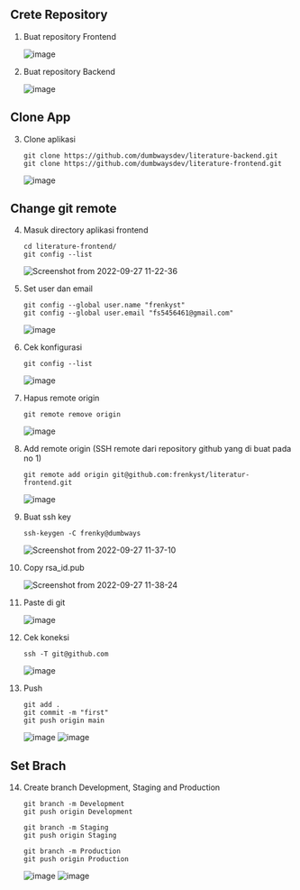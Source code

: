 ## Crete Repository

1. Buat repository Frontend

   ![image](https://user-images.githubusercontent.com/40049149/192429026-0ea582ce-434e-4311-bfce-ed647814ee22.png)

2. Buat repository Backend

   ![image](https://user-images.githubusercontent.com/40049149/192429986-1925654e-3dc3-42b4-995a-435544f5f079.png)

## Clone App

3. Clone aplikasi

       git clone https://github.com/dumbwaysdev/literature-backend.git
       git clone https://github.com/dumbwaysdev/literature-frontend.git

   ![image](https://user-images.githubusercontent.com/40049149/192430620-643c0fb1-6249-477e-8d06-24b41e9ecf3c.png)

## Change git remote

4. Masuk directory aplikasi frontend

       cd literature-frontend/
       git config --list

   ![Screenshot from 2022-09-27 11-22-36](https://user-images.githubusercontent.com/40049149/192431334-c26b1d3d-0462-4fc7-ab6d-8e4595c6ca75.png)

5. Set user dan email

       git config --global user.name "frenkyst"
       git config --global user.email "fs5456461@gmail.com"

   ![image](https://user-images.githubusercontent.com/40049149/192431675-3e3f8d9b-7333-4e46-8f4f-5d4ec9e20abc.png) 
   
6. Cek konfigurasi

       git config --list

   ![image](https://user-images.githubusercontent.com/40049149/192431824-148d65ba-d9a7-449f-8299-5dfa8ba5e9cb.png)

7. Hapus remote origin

       git remote remove origin

   ![image](https://user-images.githubusercontent.com/40049149/192432285-3eabeadc-374e-43fc-8e37-84ba962c6fd2.png)

8. Add remote origin (SSH remote dari repository github yang di buat pada no 1)

       git remote add origin git@github.com:frenkyst/literatur-frontend.git

   ![image](https://user-images.githubusercontent.com/40049149/192432796-83161e2d-1193-4cfc-9c51-53ef74f7c104.png)

9. Buat ssh key

       ssh-keygen -C frenky@dumbways

   ![Screenshot from 2022-09-27 11-37-10](https://user-images.githubusercontent.com/40049149/192433696-3b7be64b-0760-4986-8deb-c9791f892a5e.png)

10. Copy rsa_id.pub

    ![Screenshot from 2022-09-27 11-38-24](https://user-images.githubusercontent.com/40049149/192433787-daebcc59-5bed-40e4-a0cc-641cb5c0c874.png)

11. Paste di git

    ![image](https://user-images.githubusercontent.com/40049149/192433983-d7475cb0-3f14-437f-84dd-97625cb00304.png) 

12. Cek koneksi

        ssh -T git@github.com

    ![image](https://user-images.githubusercontent.com/40049149/192434192-ff0386ae-793a-4b1b-aa25-1131088d04e6.png)  

13. Push

        git add .
        git commit -m "first"
        git push origin main

    ![image](https://user-images.githubusercontent.com/40049149/192434763-9eaafdb8-1215-42a0-aff5-ac824ed8158a.png)
    ![image](https://user-images.githubusercontent.com/40049149/192434887-e7af1b85-bab2-4d03-a868-da69e70093d3.png)

## Set Brach

14. Create branch Development, Staging and Production

        git branch -m Development
        git push origin Development

        git branch -m Staging
        git push origin Staging

        git branch -m Production
        git push origin Production

    ![image](https://user-images.githubusercontent.com/40049149/192435368-c270f828-7db6-4437-bf8c-d3ddaad09f02.png)
    ![image](https://user-images.githubusercontent.com/40049149/192435657-d7f7df69-f5c2-4ef1-8da8-65c3cc5b1c98.png)
















